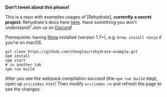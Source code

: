 **Don't tweet about this please!**

This is a repo with examples usages of [Rehydrate], **currently a secret project**. Rehydrate's docs here [here](https://github.com/reasonml/rehydrate/blob/master/documentation.md).
Have something you don't understand? Join us on [Discord](discord.gg/reasonml)!

Prerequisite: having [Ninja](https://ninja-build.org/) installed (version 1.7+), e.g. `brew install ninja` if you're on macOS.

```
git clone https://github.com/chenglou/rehydrate-example.git
npm install
npm start
# in another tab
npm run build
```

After you see the webpack compilation succeed (the `npm run build` step), open up `src/index.html`! Then modify `src/index.re` and refresh the page to see the changes.
